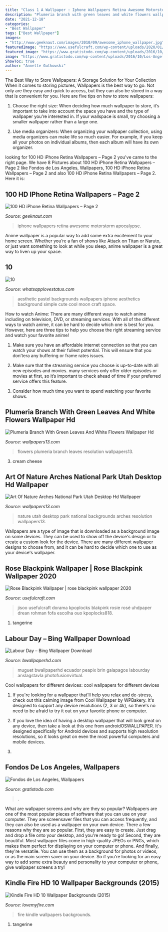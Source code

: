 ```yaml
---
title: "Class 1 A Wallpaper : Iphone Wallpapers Retina Awesome Motorstorm Apocalypse"
description: "Plumeria branch with green leaves and white flowers wallpaper hd"
date: "2021-12-18"
categories:
- "Best Wallpaper"
tags: ["Best Wallpaper"]
images:
- "http://www.geeknaut.com/images/2010/09/awesome_iphone_wallpaper.jpg"
featuredImage: "https://www.usefulcraft.com/wp-content/uploads/2020/01/rose-blackpink-wallpaper-16-scaled.jpg"
featured_image: "https://www.gratistodo.com/wp-content/uploads/2016/10/Los-Angeles-Wallpapers-17.jpg"
image: "https://www.gratistodo.com/wp-content/uploads/2016/10/Los-Angeles-Wallpapers-17.jpg"
ShowToc: true
author: "Annette Gutkowski"
---
```



The Best Way to Store Wallpapers: A Storage Solution for Your Collection
When it comes to storing pictures, Wallpapers is the best way to go. Not only are they easy and quick to access, but they can also be stored in a way that is convenient for you. Here are five tips on how to store wallpapers:
1) Choose the right size: When deciding how much wallpaper to store, it’s important to take into account the space you have and the type of wallpaper you’re interested in. If your wallspace is small, try choosing a smaller wallpaper rather than a large one.

2) Use media organizers: When organizing your wallpaper collection, using media organizers can make life so much easier. For example, if you keep all your photos on individual albums, then each album will have its own organizer.

	

		
looking for 100 HD iPhone Retina Wallpapers – Page 2 you've came to the right page. We have 8 Pictures about 100 HD iPhone Retina Wallpapers – Page 2 like Fondos de Los Angeles, Wallpapers, 100 HD iPhone Retina Wallpapers – Page 2 and also 100 HD iPhone Retina Wallpapers – Page 2. Here it is:
		
    
## 100 HD IPhone Retina Wallpapers – Page 2

<img loading=lazy src="http://www.geeknaut.com/images/2010/09/awesome_iphone_wallpaper.jpg" onerror="this.onerror=null;this.src='https://tse1.mm.bing.net/th?id=OIP.xK236CkI15gjl2XPiX9EHQHaLH&amp;pid=15.1';" alt="100 HD iPhone Retina Wallpapers – Page 2">

_Source: geeknaut.com_

>iphone wallpapers retina awesome motorstorm apocalypse. 

	

Anime wallpaper is a popular way to add some extra excitement to your home screen. Whether you’re a fan of shows like Attack on Titan or Naruto, or just want something to look at while you sleep, anime wallpaper is a great way to liven up your space.

    
## 10

<img loading=lazy src="https://4.bp.blogspot.com/--ruiLrCY_XA/XGr3GDM7o8I/AAAAAAAAPL0/KvqqSREF8go8SLAayrCDqcF1KDW9l-ANgCLcBGAs/s1600/wallpaper-backgrounds-aesthetic-pastel.jpg" onerror="this.onerror=null;this.src='https://tse3.mm.bing.net/th?id=OIP.XDa6GeR2RKIl0a1hf0xrywAAAA&amp;pid=15.1';" alt="10">

_Source: whatsapplovestatus.com_

>aesthetic pastel backgrounds wallpapers iphone aesthetics background simple cute cool moon craft space. 

	

How to watch Anime: There are many different ways to watch anime including on television, DVD, or streaming services.
With all of the different ways to watch anime, it can be hard to decide which one is best for you. However, here are three tips to help you choose the right streaming service and watch your favorite anime!
1. Make sure you have an affordable internet connection so that you can watch your shows at their fullest potential. This will ensure that you don’tera any buffering or frame rates issues.

2. Make sure that the streaming service you choose is up-to-date with all new episodes and movies. many services only offer older episodes or movies at first, so it’s important to check ahead of time if your preferred service offers this feature.

3. Consider how much time you want to spend watching your favorite shows.

    
## Plumeria Branch With Green Leaves And White Flowers Wallpaper Hd

<img loading=lazy src="https://www.wallpapers13.com/wp-content/uploads/2016/04/Plumeria-branch-with-green-leaves-and-white-flowers-Wallpaper-HD.jpg" onerror="this.onerror=null;this.src='https://tse1.mm.bing.net/th?id=OIP.cZfXx9vzLHYlu3nxE9thwwHaEo&amp;pid=15.1';" alt="Plumeria Branch With Green Leaves And White Flowers Wallpaper Hd">

_Source: wallpapers13.com_

>flowers plumeria branch leaves resolution wallpapers13. 

	

3. cream cheese 

    
## Art Of Nature Arches National Park Utah Desktop Hd Wallpaper

<img loading=lazy src="http://www.wallpapers13.com/wp-content/uploads/2016/04/Art-of-nature-Arches-National-Park-Utah-Desktop-HD-Wallpaper-Backgrounds-free-download.jpg" onerror="this.onerror=null;this.src='https://tse2.mm.bing.net/th?id=OIP.BDMe1yVTvsUoriyrq14uTAHaEK&amp;pid=15.1';" alt="Art Of Nature Arches National Park Utah Desktop Hd Wallpaper">

_Source: wallpapers13.com_

>nature utah desktop park national backgrounds arches resolution wallpapers13. 

	

Wallpapers are a type of image that is downloaded as a background image on some devices. They can be used to show off the device's design or to create a custom look for the device. There are many different wallpaper designs to choose from, and it can be hard to decide which one to use as your device's wallpaper.

    
## Rose Blackpink Wallpaper | Rose Blackpink Wallpaper 2020

<img loading=lazy src="https://www.usefulcraft.com/wp-content/uploads/2020/01/rose-blackpink-wallpaper-16-scaled.jpg" onerror="this.onerror=null;this.src='https://tse2.mm.bing.net/th?id=OIP.Y2R7ghI61x_-u_oPU_rlqQHaNK&amp;pid=15.1';" alt="Rose Blackpink Wallpaper | rose blackpink wallpaper 2020">

_Source: usefulcraft.com_

>jisoo usefulcraft dorama kpoplocks blakpink rosie rosé uhdpaper drean rohman fofa escolha ouo kpoplocks818. 

	

1. tangerine 

    
## Labour Day – Bing Wallpaper Download

<img loading=lazy src="https://www.bwallpaperhd.com/wp-content/uploads/2021/05/LabourDay-1024x576.jpg" onerror="this.onerror=null;this.src='https://tse1.mm.bing.net/th?id=OIP.GH3-KOG0hUg8o7IO3I4AvAHaEK&amp;pid=15.1';" alt="Labour Day – Bing Wallpaper Download">

_Source: bwallpaperhd.com_

>muguet bwallpaperhd ecuador peapix brin galapagos labourday anslagstavla photofusionvirtual. 

	

Cool wallpapers for different devices:
cool wallpapers for different devices 

1. If you're looking for a wallpaper that'll help you relax and de-stress, check out this calming image from Cool Wallpaper by WPBakery. It's designed to support any device resolutions (2, 3 or 4k), so there's no need to be afraid to try it out on your favorite phone or computer.

2. If you love the idea of having a desktop wallpaper that will look great on any device, then take a look at this one from androidOSWALLPAPER. It's designed specifically for Android devices and supports high resolution resolutions, so it looks great on even the most powerful computers and mobile devices.

3.

    
## Fondos De Los Angeles, Wallpapers

<img loading=lazy src="https://www.gratistodo.com/wp-content/uploads/2016/10/Los-Angeles-Wallpapers-17.jpg" onerror="this.onerror=null;this.src='https://tse2.mm.bing.net/th?id=OIP.aTpfuPASLAsD5GKx5CUgQwHaEo&amp;pid=15.1';" alt="Fondos de Los Angeles, Wallpapers">

_Source: gratistodo.com_

>. 

	

What are wallpaper screens and why are they so popular?
Wallpapers are one of the most popular pieces of software that you can use on your computer. They are screensaver files that you can access frequently, and they can also be used as a wallpaper on your own device. There a few reasons why they are so popular. First, they are easy to create. Just drag and drop a file onto your desktop, and you're ready to go! Second, they are beautiful. Most wallpaper files come in high-quality JPEGs or PNGs, which makes them perfect for displaying on your computer or phone. And finally, they're versatile. You can use them as a background for photos or videos, or as the main screen saver on your device. So if you're looking for an easy way to add some extra beauty and personality to your computer or phone, give wallpaper screens a try!

    
## Kindle Fire HD 10 Wallpaper Backgrounds (2015)

<img loading=lazy src="http://www.lovemyfire.com/images/kindle-fire-hd-10-wallpaper-08-200x292.jpg" onerror="this.onerror=null;this.src='https://tse2.mm.bing.net/th?id=OIP.MdJvVSQWtUaBXQ8jBMeQ0QHaK0&amp;pid=15.1';" alt="Kindle Fire HD 10 Wallpaper Backgrounds (2015)">

_Source: lovemyfire.com_

>fire kindle wallpapers backgrounds. 

	

1. tangerine 

